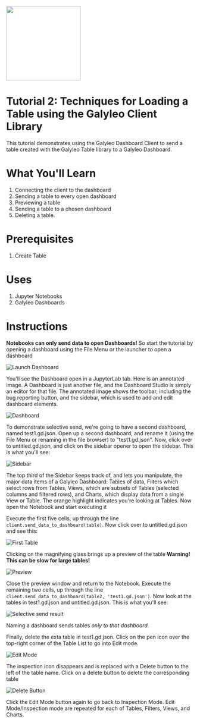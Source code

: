 <img src=../../galyleo-logo.png width=200>

# Tutorial 2: Techniques for Loading a Table using the Galyleo Client Library

This tutorial demonstrates  using the Galyleo Dashboard Client to send a table created with the Galyleo Table library to a Galyleo Dashboard.

# What You'll Learn

1. Connecting the client to the dashboard
2. Sending a table to every open  dashboard
3. Previewing a table
4. Sending a table to a chosen dashboard
5. Deleting a table.

# Prerequisites

1. Create Table

# Uses

1. Jupyter Notebooks
2. Galyleo Dashboards

# Instructions
**Notebooks can only send data to open Dashboards!** So start the tutorial by opening a dashboard using the File Menu or the launcher to open a dashboard

![Launch Dashboard](images/launch-dashboard.png)

You'll see the Dashboard open in a JupyterLab tab.  Here is an annotated image.  A Dashboard is just another file, and the Dashboard Studio is simply an editor for that file.  The annotated image shows the toolbar, including the bug reporting button, and the sidebar, which is used to add and edit dashboard elements.

![Dashboard](images/first-dashboard.png)

To demonstrate selective send, we're going to have a second dashboard, named test1.gd.json.  Open up a second dashboard, and rename it (using the File Menu or renaming in the file browser) to "test1.gd.json".  Now, click over to untitled.gd.json, and click on the sidebar opener to open the sidebar.  This is what you'll see:

![Sidebar](images/sidebar.png)

The top third of the Sidebar keeps track of, and lets you manipulate, the major data items of a Galyleo Dashboard: Tables of data, Filters which select rows from Tables, Views, which are subsets of Tables (selected columns and filtered rows), and Charts, which display data from a single View or Table.  The orange highlight indicates you're looking at Tables.  Now open the Notebook and start executing it

Execute the first five cells, up through the line ``client.send_data_to_dashboard(table)``.  Now click over to untitled.gd.json and see this:

![First Table](images/first-table.png)

Clicking on the magnifying glass brings up a preview of the table **Warning!  This can be slow for large tables!**

![Preview](images/preview.png)

Close the preview window and return to the Notebook.  Execute the remaining two cells, up through the line ``client.send_data_to_dashboard(table2, 'test1.gd.json')``.  Now look at the tables in test1.gd.json and untitled.gd.json.  This is what you'll see:

![Selective send result](images/selective-add-result.png)

Naming a dashboard sends tables *only to that dashboard*.  

Finally, delete the exta table in test1.gd.json.  Click on the pen icon over the top-right corner of the Table List to go into Edit mode.

![Edit Mode](images/edit-mode.png)

The inspection icon disappears and is replaced with a Delete button to the left of the table name.  Click on a delete button to delete the corresponding table

![Delete Button](images/delete-table.png)

Click the Edit Mode button again to go back to Inspection Mode.  Edit Mode/Inspection mode are repeated for each of Tables, Filters, Views, and Charts.